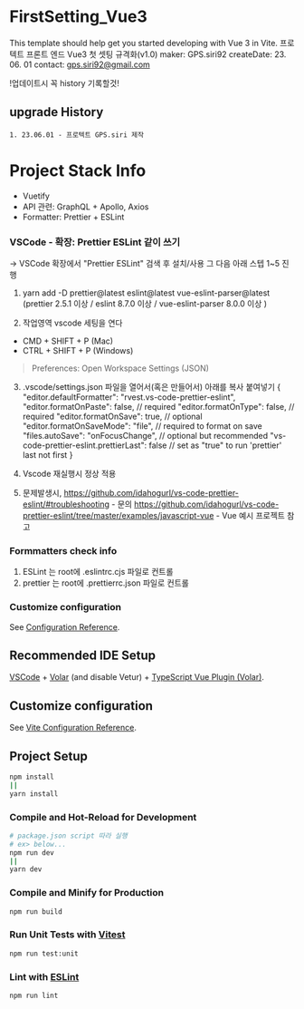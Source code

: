 # FirstSetting_Vue3

This template should help get you started developing with Vue 3 in Vite.
프로텍트 프론트 엔드 Vue3 첫 셋팅 규격화(v1.0)
maker: GPS.siri92
createDate: 23. 06. 01
contact: gps.siri92@gmail.com

!업데이트시 꼭 history 기록할것!

## upgrade History

```
1. 23.06.01 - 프로텍트 GPS.siri 제작
```

# Project Stack Info

- Vuetify
- API 관련: GraphQL + Apollo, Axios
- Formatter: Prettier + ESLint

### VSCode - 확장: Prettier ESLint 같이 쓰기

→ VSCode 확장에서 "Prettier ESLint" 검색 후 설치/사용 그 다음 아래 스텝 1~5 진행

1. yarn add -D prettier@latest eslint@latest vue-eslint-parser@latest
   (prettier 2.5.1 이상 / eslint 8.7.0 이상 / vue-eslint-parser 8.0.0 이상 )

2. 작업영역 vscode 세팅을 연다

- CMD + SHIFT + P (Mac)
- CTRL + SHIFT + P (Windows)

> Preferences: Open Workspace Settings (JSON)

3. .vscode/settings.json 파일을 열어서(혹은 만들어서) 아래를 복사 붙여넣기
   {
   "editor.defaultFormatter": "rvest.vs-code-prettier-eslint",
   "editor.formatOnPaste": false, // required
   "editor.formatOnType": false, // required
   "editor.formatOnSave": true, // optional
   "editor.formatOnSaveMode": "file", // required to format on save
   "files.autoSave": "onFocusChange", // optional but recommended
   "vs-code-prettier-eslint.prettierLast": false // set as "true" to run 'prettier' last not first
   }

4. Vscode 재실행시 정상 적용

5. 문제발생시,
   https://github.com/idahogurl/vs-code-prettier-eslint/#troubleshooting - 문의
   https://github.com/idahogurl/vs-code-prettier-eslint/tree/master/examples/javascript-vue - Vue 예시 프로젝트
   참고

### Formmatters check info

1. ESLint 는 root에 .eslintrc.cjs 파일로 컨트롤
2. prettier 는 root에 .prettierrc.json 파일로 컨트롤

### Customize configuration

See [Configuration Reference](https://vitejs.dev/config/).

## Recommended IDE Setup

[VSCode](https://code.visualstudio.com/) + [Volar](https://marketplace.visualstudio.com/items?itemName=Vue.volar) (and disable Vetur) + [TypeScript Vue Plugin (Volar)](https://marketplace.visualstudio.com/items?itemName=Vue.vscode-typescript-vue-plugin).

## Customize configuration

See [Vite Configuration Reference](https://vitejs.dev/config/).

## Project Setup

```sh
npm install
||
yarn install
```

### Compile and Hot-Reload for Development

```sh
# package.json script 따라 실행
# ex> below...
npm run dev
||
yarn dev
```

### Compile and Minify for Production

```sh
npm run build
```

### Run Unit Tests with [Vitest](https://vitest.dev/)

```sh
npm run test:unit
```

### Lint with [ESLint](https://eslint.org/)

```sh
npm run lint
```
